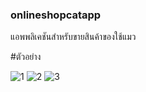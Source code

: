 ### onlineshopcatapp

แอพพลิเคชันสำหรับขายสินค้าของใช้แมว

#ตัวอย่าง

![1](https://github.com/YeanWK/online-shop-cat-app/assets/163988007/429a2ba7-b114-4edd-b526-1abbdfe88100)
![2](https://github.com/YeanWK/online-shop-cat-app/assets/163988007/913183af-a579-4d29-b58c-4ff031982e20)
![3](https://github.com/YeanWK/online-shop-cat-app/assets/163988007/2d2d8a81-5570-4fa1-b039-64b86a410310)
